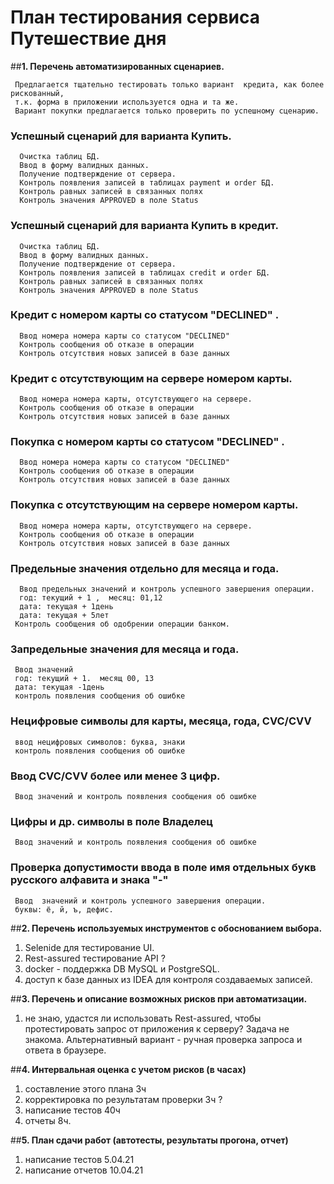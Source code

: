 # План тестирования сервиса Путешествие дня
##**1. Перечень автоматизированных сценариев.**
     
     Предлагается тщательно тестировать только вариант  кредита, как более рискованный,
     т.к. форма в приложении используется одна и та же.
     Вариант покупки предлагается только проверить по успешному сценарию.
 ###  Успешный сценарий для варианта Купить.
      Очистка таблиц БД.
      Ввод в форму валидных данных.
      Получение подтверждение от сервера.
      Контроль появления записей в таблицах payment и order БД.
      Контроль равных записей в связанных полях
      Контроль значения APPROVED в поле Status 
 ###  Успешный сценарий для варианта Купить в кредит.
      Очистка таблиц БД.
      Ввод в форму валидных данных.
      Получение подтверждение от сервера.
      Контроль появления записей в таблицах credit и order БД.
      Контроль равных записей в связанных полях
      Контроль значения APPROVED в поле Status
 ### Кредит с номером карты со статусом "DECLINED" .
      Ввод номера номера карты со статусом "DECLINED"
      Контроль сообщения об отказе в операции
      Контроль отсутствия новых записей в базе данных  
###  Кредит с отсутствующим на сервере номером карты.
      Ввод номера номера карты, отcутствующего на сервере.
      Контроль сообщения об отказе в операции
      Контроль отсутствия новых записей в базе данных  
### Покупка с номером карты со статусом "DECLINED" .
      Ввод номера номера карты со статусом "DECLINED"
      Контроль сообщения об отказе в операции
      Контроль отсутствия новых записей в базе данных  
###  Покупка с отсутствующим на сервере номером карты.
      Ввод номера номера карты, отcутствующего на сервере.
      Контроль сообщения об отказе в операции
      Контроль отсутствия новых записей в базе данных  
 ### Предельные значения отдельно для месяца и года.
      Ввод предельных значений и контроль успешного завершения операции.
      год: текущий + 1 ,  месяц: 01,12  
      дата: текущая + 1день
      дата: текущая + 5лет
     Контроль сообщения об одобрении операции банком.
 ### Запредельные значения для месяца и года.
     Ввод значений 
     год: текущий + 1.  месящ 00, 13
     дата: текущая -1день
     контроль появления сообщения об ошибке
 ### Нецифровые символы для карты, месяца, года, CVC/CVV   
     ввод нецифровых символов: буква, знаки
     контроль появления сообщения об ошибке
 ### Ввод CVC/CVV более или менее 3 цифр.
     Ввод значений и контроль появления сообщения об ошибке
 ### Цифры и др. символы в поле Владелец
     Ввод значений и контроль появления сообщения об ошибке
 ### Проверка допустимости ввода в поле имя отдельных букв русского алфавита и знака "-"
     Ввод  значений и контроль успешного завершения операции.
     буквы: ё, й, ъ, дефис. 
##**2. Перечень используемых инструментов с обоснованием выбора.**
   1. Selenide для тестирование UI.
   1. Rest-assured   тестирование API ?
   1. docker - поддержка DB MySQL и PostgreSQL. 
   1. доступ к базе данных из IDEA для контроля создаваемых записей.

##**3. Перечень и описание возможных рисков при автоматизации.**
   1. не знаю, удастся ли использовать Rest-assured, чтобы  протестировать 
      запрос от приложения к серверу? Задача не знакома. 
      Альтернативный вариант - ручная проверка запроса и ответа в браузере.

##**4. Интервальная оценка с учетом рисков (в часах)**
   1. составление этого плана 3ч
   1. корректировка по результатам проверки 3ч ?
   1. написание тестов 40ч
   1. отчеты 8ч.

##**5. План сдачи работ (автотесты, результаты прогона, отчет)**
   1. написание тестов 5.04.21
   1. написание отчетов 10.04.21 